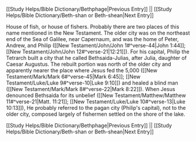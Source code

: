 [[Study Helps/Bible Dictionary/Bethphage|Previous Entry]]  ||  [[Study Helps/Bible Dictionary/Beth-shan or Beth-shean|Next Entry]]

 House of fish, or house of fishers. Probably there are two places of this name mentioned in the New Testament. The older city was on the northeast end of the Sea of Galilee, near Capernaum, and was the home of Peter, Andrew, and Philip ([[New Testament/John/John 1#^verse-44|John 1:44]]; [[New Testament/John/John 12#^verse-21|12:21]]). For his capital, Philip the Tetrarch built a city that he called Bethsaida-Julias, after Julia, daughter of Caesar Augustus. The rebuilt portion was north of the older city and apparently nearer the place where Jesus fed the 5,000 ([[New Testament/Mark/Mark 6#^verse-45|Mark 6:45]]; [[New Testament/Luke/Luke 9#^verse-10|Luke 9:10]]) and healed a blind man ([[New Testament/Mark/Mark 8#^verse-22|Mark 8:22]]). When Jesus denounced Bethsaida for its unbelief ([[New Testament/Matthew/Matthew 11#^verse-21|Matt. 11:21]]; [[New Testament/Luke/Luke 10#^verse-13|Luke 10:13]]), He probably referred to the pagan city (Philip's capital), not to the older city, composed largely of fishermen settled on the shore of the lake.

[[Study Helps/Bible Dictionary/Bethphage|Previous Entry]]  ||  [[Study Helps/Bible Dictionary/Beth-shan or Beth-shean|Next Entry]]